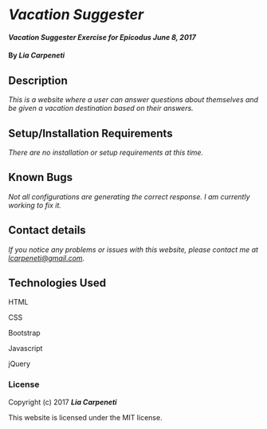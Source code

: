 # _Vacation Suggester_

#### _Vacation Suggester Exercise for Epicodus June 8, 2017_

#### By _**Lia Carpeneti**_

## Description

_This is a website where a user can answer questions about themselves and be given a vacation destination based on their answers._

## Setup/Installation Requirements

_There are no installation or setup requirements at this time._

## Known Bugs

_Not all configurations are generating the correct response.  I am currently working to fix it._


## Contact details

_If you notice any problems or issues with this website, please contact me at lcarpeneti@gmail.com._

## Technologies Used

HTML

CSS

Bootstrap

Javascript

jQuery

### License

Copyright (c) 2017 **_Lia Carpeneti_**

This website is licensed under the MIT license.
